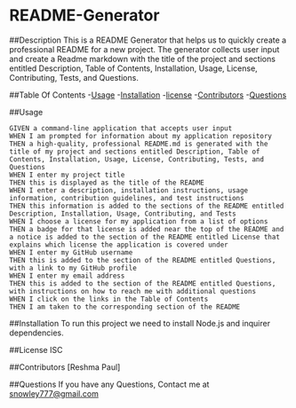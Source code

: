 # README-Generator
 ##Description
  This is a README Generator that helps us to quickly create a professional README for a new project. The generator collects user input and create a Readme markdown with the title of the project and sections entitled Description, Table of Contents, Installation, Usage, License, Contributing, Tests, and Questions.

  <source src="Untitled_ Apr 26, 2023 10_32 PM.webm" type="video/webm">

  ##Table Of Contents
  -[Usage](#usage)
  -[Installation](#installation)
  -[license](#license)
  -[Contributors](#contributors)
  -[Questions](#Questions)

  ##Usage
  
    GIVEN a command-line application that accepts user input
    WHEN I am prompted for information about my application repository
    THEN a high-quality, professional README.md is generated with the title of my project and sections entitled Description, Table of Contents, Installation, Usage, License, Contributing, Tests, and Questions
    WHEN I enter my project title
    THEN this is displayed as the title of the README
    WHEN I enter a description, installation instructions, usage information, contribution guidelines, and test instructions
    THEN this information is added to the sections of the README entitled Description, Installation, Usage, Contributing, and Tests
    WHEN I choose a license for my application from a list of options
    THEN a badge for that license is added near the top of the README and a notice is added to the section of the README entitled License that explains which license the application is covered under
    WHEN I enter my GitHub username
    THEN this is added to the section of the README entitled Questions, with a link to my GitHub profile
    WHEN I enter my email address
    THEN this is added to the section of the README entitled Questions, with instructions on how to reach me with additional questions
    WHEN I click on the links in the Table of Contents 
    THEN I am taken to the corresponding section of the README

  ##Installation
  To run this project we need to install Node.js and inquirer dependencies.

  ##License
  ISC

  ##Contributors
  [Reshma Paul]

  ##Questions
  If you have any Questions, 
  Contact me at snowley777@gmail.com


